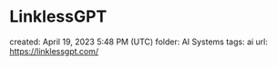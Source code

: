 # LinklessGPT

created: April 19, 2023 5:48 PM (UTC)
folder: AI Systems
tags: ai
url: https://linklessgpt.com/